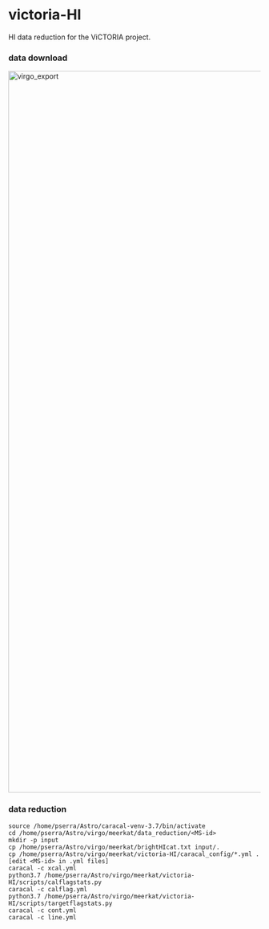 # victoria-HI

HI data reduction for the ViCTORIA project.

### data download

<img width="1438" alt="virgo_export" src="https://github.com/paoloserra/victoria-HI/assets/6591265/63831f9d-e736-4cbb-b10f-4b59b854ada9">

### data reduction

```
source /home/pserra/Astro/caracal-venv-3.7/bin/activate
cd /home/pserra/Astro/virgo/meerkat/data_reduction/<MS-id>
mkdir -p input
cp /home/pserra/Astro/virgo/meerkat/brightHIcat.txt input/.
cp /home/pserra/Astro/virgo/meerkat/victoria-HI/caracal_config/*.yml .
[edit <MS-id> in .yml files]
caracal -c xcal.yml
python3.7 /home/pserra/Astro/virgo/meerkat/victoria-HI/scripts/calflagstats.py
caracal -c calflag.yml
python3.7 /home/pserra/Astro/virgo/meerkat/victoria-HI/scripts/targetflagstats.py
caracal -c cont.yml
caracal -c line.yml
```
